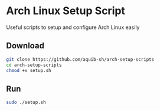 # Arch Linux Setup Script
Useful scripts to setup and configure Arch Linux easily

## Download
```bash
git clone https://github.com/aquib-sh/arch-setup-scripts
cd arch-setup-scripts
chmod +x setup.sh
```

## Run
```bash
sudo ./setup.sh
```

